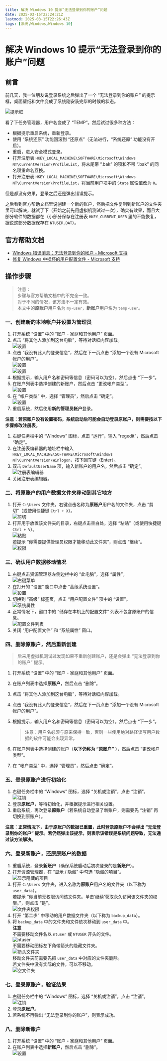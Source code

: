 ```yaml
---
title: 解决 Windows 10 提示“无法登录到你的账户”问题
date: 2025-03-15T22:24:21Z
lastmod: 2025-03-15T22:26:43Z
tags: [系统,Windows,Windows 10]
---
```


# 解决 Windows 10 提示“无法登录到你的账户”问题

## 前言

前几天，我一位朋友说登录系统之后弹出了一个 “无法登录到你的账户” 的提示框，桌面壁纸和文件变成了系统刚安装完毕的时候的状态。

![提示框](assets/network-asset-prompt-20250315222636-lpnjg76.png "提示框")

看了下任务管理器，用户名变成了 “TEMP”。然后试过很多种方法：

- 根据提示重启系统，重新登录。
- 使用 “系统还原” 功能回滚到 “还原点”（无法进行，“系统还原” 功能没有开启）。
- 重启，进入安全模式登录。
- 打开注册表 `HKEY_LOCAL_MACHINE\SOFTWARE\Microsoft\Windows NT\CurrentVersion\ProfileList`，将末尾带 “.bak” 的项和不带 “.bak” 的同名项重命名互换。
- 打开注册表 `HKEY_LOCAL_MACHINE\SOFTWARE\Microsoft\Windows NT\CurrentVersion\ProfileList`，将当前用户项中的 `State` 属性值改为 `0`。

但是都没有效果，登录之后还是弹出错误提示。

之后看到官方帮助文档里说创建一个新的账户，然后把文件复制到新账户的文件夹里可以解决，就试了下（开始之前先用虚拟机测试过一次），确实有效果，而且大部分软件的数据都在（小部分保存在注册表 `HKEY_CURRENT_USER` 里的不能恢复，据说这部分数据保存在 `NTUSER.DAT`）。

## 官方帮助文档

- [Windows 错误消息：无法登录到你的帐户 - Microsoft 支持](https://support.microsoft.com/zh-cn/windows/18d55f00-a6e7-9106-29ee-54fa223c0ca8)
- [修复 Windows 中损坏的用户配置文件 - Microsoft 支持](https://support.microsoft.com/zh-cn/windows/1cf41c18-7ce3-12f9-8e1d-95896661c5c9)

## 操作步骤

> 注意：  
> 步骤与官方帮助文档中的不完全一致。  
> 对于不同的情况，该方法不一定有效。  
> 本文中的**原账户**用户名为 `my-user`，**新账户**用户名为 `temp-user`。

### 一、创建新的本地帐户并设置为管理员

1. 打开系统 “设置” 中的 “账户 - 家庭和其他用户” 页面。
2. 点击 “将其他人添加到这台电脑”，等待对话框内容加载。  
    ​![设置](assets/network-asset-settings-add-user-1-20250315222636-uutpf1a.png "设置")
3. 点击 “我没有此人的登录信息”，然后在下一页点击 “添加一个没有 Microsoft 帐户的用户”。  
    ​![设置](assets/network-asset-settings-add-user-2-20250315222637-3vehn3q.png "设置")  
    ​![设置](assets/network-asset-settings-add-user-3-20250315222637-wet8f7c.png "设置")
4. 根据提示，输入用户名和密码等信息（密码可以为空），然后点击 “下一步”。
5. 在账户列表中选择创建的新账户，然后点击 “更改帐户类型”。  
    ​![设置](assets/network-asset-settings-user-actions-20250315222637-6clegcb.png "设置")
6. 在 “帐户类型” 中，选择 “管理员”，然后点击 “确定”。  
    ​![设置](assets/network-asset-settings-change-user-type-20250315222637-1s97ium.png "设置")
7. 重启系统，然后使用**新的管理员帐户**登录。

**注意：若原账户没有设置密码，系统启动后可能会自动登录原账户，则需要按以下步骤修改注册表。**

1. 右键任务栏中的 “Windows” 图标，点击 “运行”，输入 “regedit”，然后点击 “确定”。
2. 在注册表编辑器的地址栏中输入 `HKEY_LOCAL_MACHINE\SOFTWARE\Microsoft\Windows NT\CurrentVersion\Winlogon`，按下回车键（Enter）。
3. 双击 `DefaultUserName` 项，输入新账户的用户名，然后点击 “确定”。  
    ​![注册表编辑器](assets/network-asset-regedit-defaultusername-20250315222637-sr47gip.png "注册表编辑器")
4. 关闭注册表编辑器。

### 二、将原账户的用户数据文件夹移动到其它地方

1. 打开 `C:\Users` 文件夹，右键点击名称为**原账户**用户名的文件夹，点击 “剪切”（或使用快捷键 `Ctrl + X`）。  
    ​![剪切](assets/network-asset-user-data-cut-20250315222637-f2o5a0x.png "剪切")
2. 打开用于放置该文件夹的目录，右键点击空白处，选择 “粘贴”（或使用快捷键 `Ctrl + V`）。  
    ​![粘贴](assets/network-asset-user-data-paste-20250315222637-8x3flj0.png "粘贴")  
    若提示 “你需要提供管理员权限才能移动此文件夹”，则点击 “继续”。  
    ​![权限](assets/network-asset-user-data-permission-20250315222638-cu41iou.png "权限")

### 三、确认用户数据移动情况

1. 右键点击资源管理器左侧边栏中的 “此电脑”，选择 “属性”。  
    ​![右键菜单](assets/network-asset-this-computer-right-menu-20250315222638-v2gvwnh.png "右键菜单")
2. 在打开的 “设置” 窗口中点击 “高级系统设置”。  
    ​![设置](assets/network-asset-settings-sys-properties-20250315222638-7x0ubnb.png "设置")
3. 切换到 “高级” 标签页，点击 “用户配置文件” 项中的 “设置”。  
    ​![系统属性](assets/network-asset-sys-properties-user-profiles-20250315222638-s5osk9p.png "系统属性")
4. 正常情况下，窗口中的 “储存在本机上的配置文件” 列表不包含原账户的信息。  
    ​![配置文件列表](assets/network-asset-user-profile-list-20250315222638-6idg29j.png "配置文件列表")
5. 关闭 “用户配置文件” 和 “系统属性” 窗口。

### 四、删除原账户，然后重新创建

> 后来用虚拟机测试过发现如果不重新创建账户，还是会弹出 “无法登录到你的账户” 提示。

1. 打开系统 “设置” 中的 “账户 - 家庭和其他用户” 页面。
2. 在账户列表中选择**原账户**，然后点击 “删除”。
3. 点击 “将其他人添加到这台电脑”，等待对话框内容加载。
4. 点击 “我没有此人的登录信息”，然后在下一页点击 “添加一个没有 Microsoft 帐户的用户”。
5. 根据提示，输入用户名和密码等信息（密码可以为空），然后点击 “下一步”。

    > 注意：用户名必须与原来保持一致，否则一些使用绝对路径读写用户数据的软件可能会出现异常。
    >
6. 在账户列表中选择创建的账户（**以下仍称为 “原账户”** ），然后点击 “更改帐户类型”。
7. 在 “帐户类型” 中，选择 “管理员”，然后点击 “确定”。

### 五、登录原账户进行初始化

1. 右键任务栏中的 “Windows” 图标，选择 “关机或注销”，点击 “注销”。  
    ​![注销](assets/network-asset-menu-logout-20250315222638-6h7d5hd.png "注销")
2. 登录**原账户**，等待初始化，并根据提示进行相关设置。
3. 重启系统，再次登录**原账户**（若系统自动登录了新账户，则需要先 “注销” 再切换到原账户）。

**注意：正常情况下，由于原账户的数据已重置，此时登录原账户不会弹出 “无法登录到你的账户” 提示。若仍然弹出该提示，则表示该错误是系统问题导致，无法通过该方法解决。**

### 六、登录新账户，还原原账户的数据

1. 重启系统，登录**新账户**（确保系统启动后初次登录的是**新账户**）。
2. 打开资源管理器，在 “显示 / 隐藏” 中勾选 “隐藏的项目”。  
    ​![显示隐藏的项目](assets/network-asset-explorer-show-hidden-items-20250315222638-qo64e3c.png "显示隐藏的项目")
3. 打开 `C:\Users` 文件夹，进入名称为**原账户**用户名的文件夹（以下称为 `user_data`）。  
    若提示 “你当前无权限访问该文件夹。单击‘继续’获取永久访问该文件夹的权限。”，则点击 “是”。  
    ​![文件夹权限](assets/network-asset-folder-permission-20250315222638-q4sv7jn.png "文件夹权限")
4. 打开 “第二步” 中移动的用户数据文件夹（以下称为 `backup_data`）。
5. 将 `backup_data` 中的文件夹和文件依次移动到 `user_data` 中。  
    **注意**  
    不需要移动文件名以 `ntuser` 或 `NTUSER` 开头的文件。  
    ​![ntuser](assets/network-asset-ntuser-files-20250315222639-1xlzxem.png "ntuser")  
    不需要移动图标左下角带箭头的隐藏文件夹。  
    ​![箭头文件夹](assets/network-asset-linked-folders-20250315222639-ejwvemn.png "箭头文件夹")  
    移动文件夹前需要先把 `user_data` 中对应的文件夹删除。  
    若文件夹中没有实际的文件，可以不移动。  
    ​![空文件夹](assets/network-asset-empty-folder-20250315222639-8gpgu8t.png "空文件夹")

### 七、登录原账户，验证结果

1. 右键任务栏中的 “Windows” 图标，选择 “关机或注销”，点击 “注销”。  
    ​![注销](assets/network-asset-menu-logout-20250315222639-b8pu7z0.png "注销")
2. 登录**原账户**。
3. 若系统不再弹出 “无法登录到你的账户”，则表示成功。

### 八、删除新账户

1. 打开系统 “设置” 中的 “账户 - 家庭和其他用户” 页面。
2. 在账户列表中选择**新账户**，然后点击 “删除”。  
    ​![设置](assets/network-asset-settings-user-actions-20250315222639-lqpmk9y.png "设置")

‍

